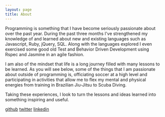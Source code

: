 ```yaml
---
layout: page
title: About
---
```


<p class="message">
Programming is something that I have become seriously passionate about over the past year.
 During the past three months I've strengthened my knowledge of and learned about new and existing languages such as Javascript, Ruby, jQuery, SQL.  Along with the languages explored I even exercised some good old Test and Behavior Driven Development using Rspec and Jasmine in an agile fashion.
</p>
<p class="message">
I am also of the mindset that life is a long journey filled with many lessons to be learned. As you will see below, some of the things that I am passionate about outside of programming is, officiating soccer at a high level and participating in activities that allow me to flex my mental and physical energies from training in Brazilian Jiu-Jitsu to Scuba Diving.
</p>
<p class="message">
Taking these experiences, I look to turn the lessons and ideas learned into something inspiring and useful.
</p>

<div>
<a target="_blank" href="http://github.com/ajkamel">github</a>
<a target="_blank" href="http://twitter.com/ajkamel">twitter</a>
<a target="_blank" href="http://linkedin.com/in/ashkamel">linkedin</a>
<a target="_blank" href="https://www.dropbox.com/s/fvdxd7on36cs3gt/ashk_resumev1.pdf"></a>
</div>

